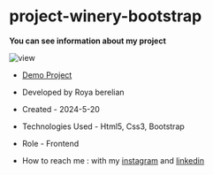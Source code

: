# project-winery-bootstrap

**You can see information about my project**

![view](https://user-images.githubusercontent.com/119683211/207164603-bbec3fc4-c7fc-4b1d-958e-5f5fed61f6bb.jpg)

- [Demo Project](https://testpara.github.io/First/)

- Developed by Roya berelian

- Created - 2024-5-20

- Technologies Used - Html5, Css3, Bootstrap

- Role - Frontend

- How to reach me : with my [instagram](https://www.instagram.com/berelian.web) and [linkedin](https://www.linkedin.com/in/RoyaBerelian)
